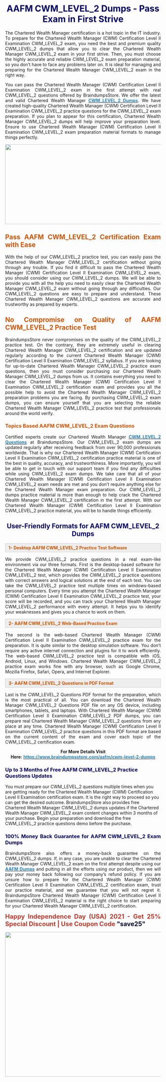 <h1 style="text-align: center;"><span style="color:#000066;"><strong>AAFM CWM_LEVEL_2 Dumps - Pass Exam in First Strive</strong></span></h1>

<p style="text-align: justify;">The Chartered Wealth Manager certification is a hot topic in the IT industry. To prepare for the Chartered Wealth Manager (CWM) Certification Level II Examination CWM_LEVEL_2 exam, you need the best and premium quality CWM_LEVEL_2 dumps that allow you to clear the Chartered Wealth Manager CWM_LEVEL_2 exam in your first strive. Then, you must choose the highly accurate and reliable CWM_LEVEL_2 exam preparation material, so you don’t have to face any problems later on. It is ideal for managing and preparing for the Chartered Wealth Manager CWM_LEVEL_2 exam in the right way.</p>

<p style="text-align: justify;">You can pass the Chartered Wealth Manager (CWM) Certification Level II Examination CWM_LEVEL_2 exam in the first attempt with real CWM_LEVEL_2 questions offered by BraindumpsStore. We offer the latest and valid Chartered Wealth Manager <strong><a href="https://www.braindumpsstore.com/aafm/cwm-level-2-dumps"><span style="color:#2980b9;">CWM_LEVEL_2 Dumps</span></a></strong>. We have created high-quality Chartered Wealth Manager (CWM) Certification Level II Examination CWM_LEVEL_2 practice questions for the CWM_LEVEL_2 exam preparation. If you plan to appear for this certification, Chartered Wealth Manager CWM_LEVEL_2 dumps will help improve your preparation level. Ensure to use Chartered Wealth Manager (CWM) Certification Level II Examination CWM_LEVEL_2 exam preparation material formats to manage things perfectly.</p>

<p style="text-align: center;"><a href="https://www.braindumpsstore.com/aafm/cwm-level-2-dumps"><img alt="" src="https://i.imgur.com/eahyvNT.jpg" style="width: 700px; height: 258px;" /></a></p>

<h2 style="text-align: justify;"><span style="color:#d35400;"><strong>Pass AAFM CWM_LEVEL_2 Certification Exam with Ease</strong></span></h2>

<p style="text-align: justify;">With the help of our CWM_LEVEL_2 practice test, you can easily pass the Chartered Wealth Manager CWM_LEVEL_2 certification without going through any trouble. If you find it difficult to pass the Chartered Wealth Manager (CWM) Certification Level II Examination CWM_LEVEL_2 exam, you should consider using our CWM_LEVEL_2 dumps. We will be able to provide you with all the help you need to easily clear the Chartered Wealth Manager CWM_LEVEL_2 exam without going through any difficulties. Our CWM_LEVEL_2 questions are easy to prepare and understand. These Chartered Wealth Manager CWM_LEVEL_2 questions are accurate and trustworthy as prepared by experts.</p>

<h2 style="text-align: justify;"><span style="color:#d35400;"><strong>No Compromise on Quality of AAFM CWM_LEVEL_2 Practice Test</strong></span></h2>

<p style="text-align: justify;">BraindumpsStore never compromises on the quality of the CWM_LEVEL_2 practice test. On the contrary, they are extremely useful in clearing Chartered Wealth Manager CWM_LEVEL_2 certification and are updated regularly according to the current Chartered Wealth Manager (CWM) Certification Level II Examination CWM_LEVEL_2 syllabus. If you are looking for up-to-date Chartered Wealth Manager CWM_LEVEL_2 practice exam questions, then you must consider purchasing our Chartered Wealth Manager CWM_LEVEL_2 dumps from us. It contains everything you need to clear the Chartered Wealth Manager (CWM) Certification Level II Examination CWM_LEVEL_2 certification exam and provides you all the possible help to avoid the Chartered Wealth Manager CWM_LEVEL_2 preparation problems you are facing. By purchasing CWM_LEVEL_2 exam dumps, you can ensure yourself that you are selecting the reliable Chartered Wealth Manager CWM_LEVEL_2 practice test that professionals around the world verify.</p>

<h3 style="text-align: justify;"><strong><span style="color:#d35400;">Topics Based AAFM CWM_LEVEL_2 Exam Questions</span></strong></h3>

<p style="text-align: justify;">Certified experts create our Chartered Wealth Manager <strong><a href="https://www.braindumpsstore.com/aafm/cwm-level-2-dumps"><span style="color:#2980b9;">CWM_LEVEL_2 Questions</span></a></strong> at BraindumpsStore. Our CWM_LEVEL_2 exam dumps are updated regularly after receiving feedback from over 90,000 professionals worldwide. That is why our Chartered Wealth Manager (CWM) Certification Level II Examination CWM_LEVEL_2 certification practice material is one of the best in quality, accuracy, and trustworthiness. More importantly, you will be able to get in touch with our support team if you find any difficulties while using CWM_LEVEL_2 exam dumps. We take care that all of your Chartered Wealth Manager (CWM) Certification Level II Examination CWM_LEVEL_2 exam needs are met and you don’t require anything else for the Chartered Wealth Manager exam preparation. Our CWM_LEVEL_2 dumps practice material is more than enough to help crack the Chartered Wealth Manager CWM_LEVEL_2 certification in the first attempt. With our Chartered Wealth Manager (CWM) Certification Level II Examination CWM_LEVEL_2 practice material, you will be to handle things efficiently.</p>

<h2 style="text-align: center;"><strong><span style="color:#000066;">User-Friendly Formats for AAFM CWM_LEVEL_2 Dumps</span></strong></h2>

<div style="background:#eeeeee;border:1px solid #cccccc;padding:5px 10px;"><strong><span style="color:#d35400;">1- Desktop AAFM CWM_LEVEL_2 Practice Test Software</span></strong></div>

<p style="text-align: justify;">We provide CWM_LEVEL_2 practice questions in a real exam-like environment via our three formats. First is the desktop-based software for the Chartered Wealth Manager (CWM) Certification Level II Examination CWM_LEVEL_2 test, which provides the CWM_LEVEL_2 practice questions with correct answers and logical solutions at the end of each test. You can take the CWM_LEVEL_2 practice test multiple times on windows-based personal computers. Every time you attempt the Chartered Wealth Manager (CWM) Certification Level II Examination CWM_LEVEL_2 practice test, your score will be recorded, and you can track your Chartered Wealth Manager CWM_LEVEL_2 performance with every attempt. It helps you to identify your weaknesses and gives you a chance to work on them.</p>

<div style="background:#eeeeee;border:1px solid #cccccc;padding:5px 10px;"><strong><span style="color:#d35400;">2- AAFM CWM_LEVEL_2 Web-Based Practice Exam</span></strong></div>

<p style="text-align: justify;">The second is the web-based Chartered Wealth Manager (CWM) Certification Level II Examination CWM_LEVEL_2 practice exam for the preparation. It is quite similar to the desktop simulation software. You don’t require any active internet connection and plugins for it to work efficiently. The web-based CWM_LEVEL_2 practice test is compatible with iOS, Android, Linux, and Windows. Chartered Wealth Manager CWM_LEVEL_2 practice exam works fine with any browser, such as Google Chrome, Mozilla Firefox, Safari, Opera, and Internet Explorer.</p>

<div style="background:#eeeeee;border:1px solid #cccccc;padding:5px 10px;"><strong><span style="color:#d35400;">3- AAFM CWM_LEVEL_2 Questions in PDF Format</span></strong></div>

<p style="text-align: justify;">Last is the CWM_LEVEL_2 Questions PDF format for the preparation, which is the most practical of all. You can download the Chartered Wealth Manager CWM_LEVEL_2 Questions PDF file on any OS device, including smartphones, tablets, and laptops. With Chartered Wealth Manager (CWM) Certification Level II Examination CWM_LEVEL_2 PDF dumps, you can prepare real Chartered Wealth Manager CWM_LEVEL_2 questions from any place at any time. Chartered Wealth Manager (CWM) Certification Level II Examination CWM_LEVEL_2 practice questions in this PDF format are based on the current content of the exam and cover each topic of the CWM_LEVEL_2 certification exam.</p>

<p style="text-align: center;"><strong>For More Details Visit Here:</strong> <strong><a href="https://www.braindumpsstore.com/aafm/cwm-level-2-dumps"><span style="color:#2980b9;">https://www.braindumpsstore.com/aafm/cwm-level-2-dumps</span></a></strong></p>

<h3><span style="color:#000066;"><strong>Up to 3 Months of Free AAFM CWM_LEVEL_2 Practice Questions Updates</strong></span></h3>

<p>You must prepare our CWM_LEVEL_2 questions multiple times when you are getting ready for the Chartered Wealth Manager (CWM) Certification Level II Examination certification exam. It is the right way to proceed so you can get the desired outcome. BraindumpsStore also provides free Chartered Wealth Manager CWM_LEVEL_2 dumps updates if the Chartered Wealth Manager CWM_LEVEL_2 exam content changes within 3 months of your purchase. Begin your preparation and download the free CWM_LEVEL_2 practice questions demo before the purchase.</p>

<h3 style="text-align: justify;"><strong><span style="color:#000066;">100% Money Back Guarantee for AAFM CWM_LEVEL_2 Exam Dumps</span></strong></h3>

<p style="text-align: justify;">BraindumpsStore also offers a money-back guarantee on the CWM_LEVEL_2 dumps. If, in any case, you are unable to clear the Chartered Wealth Manager CWM_LEVEL_2 exam on the first attempt despite using our <strong><a href="https://www.braindumpsstore.com/aafm-dumps"><span style="color:#2980b9;">AAFM Dumps</span></a></strong> and putting in all the efforts using our product, then we will pay your money back following our company’s refund policy. If you are unsure how to prepare for the Chartered Wealth Manager (CWM) Certification Level II Examination CWM_LEVEL_2 certification exam, trust our practice material, and we guarantee that you will not regret it. BraindumpsStore Chartered Wealth Manager (CWM) Certification Level II Examination CWM_LEVEL_2 material is the right choice to start preparing for your Chartered Wealth Manager CWM_LEVEL_2 certification.</p>

<p style="text-align: justify;"><strong><span style="color:#c0392b;"><span style="font-size:20px;">Happy Independence Day (USA) 2021 - Get 25% Special Discount | Use Coupon Code </span></span><span style="color:#000033;"><span style="font-size:20px;">"save25"</span></span></strong></p>

<p style="text-align: center;"><strong><span style="color:#000033;"><span style="font-size:20px;"><a href="https://www.braindumpsstore.com/aafm/cwm-level-2-dumps"><img alt="" src="https://i.imgur.com/smLyY8A.jpg" style="width: 700px; height: 467px;" /></a></span></span></strong></p>
